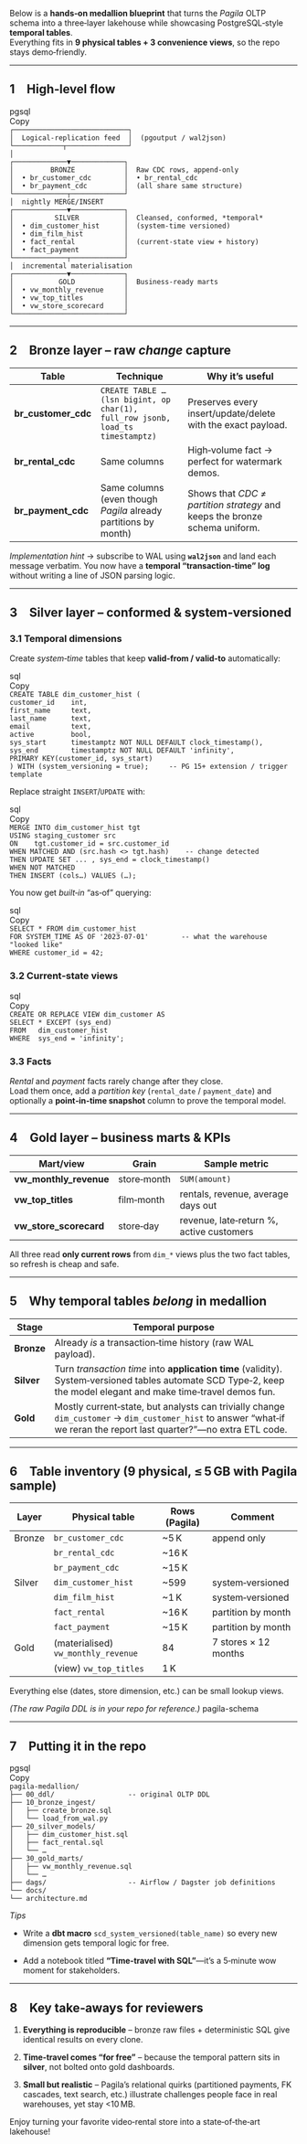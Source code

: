 Below is a **hands‑on medallion blueprint** that turns the *Pagila* OLTP schema into a three‑layer lakehouse while showcasing PostgreSQL‑style **temporal tables**.  
 Everything fits in **9 physical tables \+ 3 convenience views**, so the repo stays demo‑friendly.

---

## **1 High‑level flow**

pgsql  
Copy  
              `┌────────────────────────────┐`  
               `│  Logical‑replication feed  │  (pgoutput / wal2json)`  
               `└────────────┬───────────────┘`  
                            `│`  
              `┌─────────────▼─────────────┐`  
              `│         BRONZE            │  Raw CDC rows, append‑only`  
              `│  • br_customer_cdc        │  • br_rental_cdc`  
              `│  • br_payment_cdc         │  (all share same structure)`  
              `└─────────────┬─────────────┘`  
                            `│  nightly MERGE/INSERT`  
              `┌─────────────▼─────────────┐`  
              `│          SILVER           │  Cleansed, conformed, *temporal*`  
              `│  • dim_customer_hist      │  (system‑time versioned)`  
              `│  • dim_film_hist          │`  
              `│  • fact_rental            │  (current‑state view + history)`  
              `│  • fact_payment           │`  
              `└─────────────┬─────────────┘`  
                            `│  incremental materialisation`  
              `┌─────────────▼─────────────┐`  
              `│           GOLD            │  Business‑ready marts`  
              `│  • vw_monthly_revenue     │`  
              `│  • vw_top_titles          │`  
              `│  • vw_store_scorecard     │`  
              `└───────────────────────────┘`

---

## **2 Bronze layer – raw *change* capture**

| Table | Technique | Why it’s useful |
| ----- | ----- | ----- |
| **br\_customer\_cdc** | `CREATE TABLE … (lsn bigint, op char(1), full_row jsonb, load_ts timestamptz)` | Preserves every insert/update/delete with the exact payload. |
| **br\_rental\_cdc** | Same columns | High‑volume fact → perfect for watermark demos. |
| **br\_payment\_cdc** | Same columns (even though *Pagila* already partitions by month) | Shows that *CDC ≠ partition strategy* and keeps the bronze schema uniform. |

*Implementation hint* → subscribe to WAL using **`wal2json`** and land each message verbatim. You now have a **temporal “transaction‑time” log** without writing a line of JSON parsing logic.

---

## **3 Silver layer – conformed & system‑versioned**

### **3.1 Temporal dimensions**

Create *system‑time* tables that keep **valid‑from / valid‑to** automatically:

sql  
Copy  
`CREATE TABLE dim_customer_hist (`  
    `customer_id    int,`  
    `first_name     text,`  
    `last_name      text,`  
    `email          text,`  
    `active         bool,`  
    `sys_start      timestamptz NOT NULL DEFAULT clock_timestamp(),`  
    `sys_end        timestamptz NOT NULL DEFAULT 'infinity',`  
    `PRIMARY KEY(customer_id, sys_start)`  
`) WITH (system_versioning = true);     -- PG 15+ extension / trigger template`

Replace straight `INSERT`/`UPDATE` with:

sql  
Copy  
`MERGE INTO dim_customer_hist tgt`  
`USING staging_customer src`  
`ON    tgt.customer_id = src.customer_id`  
`WHEN MATCHED AND (src.hash <> tgt.hash)    -- change detected`  
  `THEN UPDATE SET ... , sys_end = clock_timestamp()`  
`WHEN NOT MATCHED`  
  `THEN INSERT (cols…) VALUES (…);`

You now get *built‑in* “as‑of” querying:

sql  
Copy  
`SELECT * FROM dim_customer_hist`  
`FOR SYSTEM_TIME AS OF '2023‑07‑01'        -- what the warehouse "looked like"`  
`WHERE customer_id = 42;`

### **3.2 Current‑state views**

sql  
Copy  
`CREATE OR REPLACE VIEW dim_customer AS`  
`SELECT * EXCEPT (sys_end)`  
`FROM   dim_customer_hist`  
`WHERE  sys_end = 'infinity';`

### **3.3 Facts**

*Rental* and *payment* facts rarely change after they close.  
 Load them once, add a *partition key* (`rental_date` / `payment_date`) and optionally a **point‑in‑time snapshot** column to prove the temporal model.

---

## **4 Gold layer – business marts & KPIs**

| Mart/view | Grain | Sample metric |
| ----- | ----- | ----- |
| **vw\_monthly\_revenue** | store‑month | `SUM(amount)` |
| **vw\_top\_titles** | film‑month | rentals, revenue, average days out |
| **vw\_store\_scorecard** | store‑day | revenue, late‑return %, active customers |

All three read **only current rows** from `dim_*` views plus the two fact tables, so refresh is cheap and safe.

---

## **5 Why temporal tables *belong* in medallion**

| Stage | Temporal purpose |
| ----- | ----- |
| **Bronze** | Already *is* a transaction‑time history (raw WAL payload). |
| **Silver** | Turn *transaction time* into **application time** (validity). System‑versioned tables automate SCD Type‑2, keep the model elegant and make time‑travel demos fun. |
| **Gold** | Mostly current‑state, but analysts can trivially change `dim_customer` → `dim_customer_hist` to answer “what‑if we reran the report last quarter?”—no extra ETL code. |

---

## **6 Table inventory (9 physical, ≤ 5 GB with Pagila sample)**

| Layer | Physical table | Rows (Pagila) | Comment |
| ----- | ----- | ----- | ----- |
| Bronze | `br_customer_cdc` | \~5 K | append only |
|  | `br_rental_cdc` | \~16 K |  |
|  | `br_payment_cdc` | \~15 K |  |
| Silver | `dim_customer_hist` | \~599 | system‑versioned |
|  | `dim_film_hist` | \~1 K | system‑versioned |
|  | `fact_rental` | \~16 K | partition by month |
|  | `fact_payment` | \~15 K | partition by month |
| Gold | (materialised) `vw_monthly_revenue` | 84 | 7 stores × 12 months |
|  | (view) `vw_top_titles` | 1 K |  |

Everything else (dates, store dimension, etc.) can be small lookup views.

*(The raw Pagila DDL is in your repo for reference.)* pagila-schema

---

## **7 Putting it in the repo**

pgsql  
Copy  
`pagila-medallion/`  
`├── 00_ddl/                  -- original OLTP DDL`  
`├── 10_bronze_ingest/`  
`│   ├── create_bronze.sql`  
`│   └── load_from_wal.py`  
`├── 20_silver_models/`  
`│   ├── dim_customer_hist.sql`  
`│   ├── fact_rental.sql`  
`│   └── …`  
`├── 30_gold_marts/`  
`│   ├── vw_monthly_revenue.sql`  
`│   └── …`  
`├── dags/                    -- Airflow / Dagster job definitions`  
`└── docs/`  
    `└── architecture.md`

*Tips*

* Write a **dbt macro** `scd_system_versioned(table_name)` so every new dimension gets temporal logic for free.

* Add a notebook titled **“Time‑travel with SQL”**—it’s a 5‑minute wow moment for stakeholders.

---

## **8 Key take‑aways for reviewers**

1. **Everything is reproducible** – bronze raw files \+ deterministic SQL give identical results on every clone.

2. **Time‑travel comes “for free”** – because the temporal pattern sits in **silver**, not bolted onto gold dashboards.

3. **Small but realistic** – Pagila’s relational quirks (partitioned payments, FK cascades, text search, etc.) illustrate challenges people face in real warehouses, yet stay \<10 MB.

Enjoy turning your favorite video‑rental store into a state‑of‑the‑art lakehouse\!

